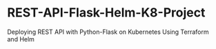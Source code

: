 # REST-API-Flask-Helm-K8-Project
Deploying REST API with Python-Flask on Kubernetes Using Terraform and Helm
